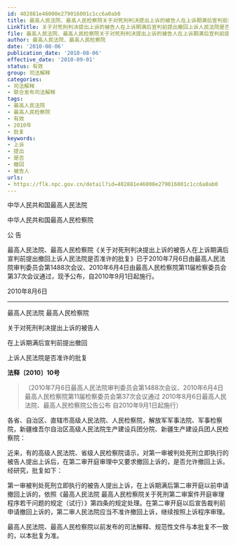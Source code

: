 ```yaml
---
id: 402881e46000e279016001c1cc6a0ab0
title: 最高人民法院、最高人民检察院关于对死刑判决提出上诉的被告人在上诉期满后宣判前提出撤回上诉人民法院是否准许的批复
LinkTitle: 关于对死刑判决提出上诉的被告人在上诉期满后宣判前提出撤回上诉人民法院是否准许的批复（2010）
file: 最高人民法院、最高人民检察院关于对死刑判决提出上诉的被告人在上诉期满后宣判前提出撤回上诉人民法院是否准许的批复_20100806_402881e46000e279016001c1cc6a0ab0.docx
author: 最高人民法院、最高人民检察院
date: '2010-08-06'
publication_date: '2010-08-06'
effective_date: '2010-09-01'
status: 有效
group: 司法解释
categories:
- 司法解释
- 联合发布司法解释
tags:
- 最高人民法院
- 最高人民检察院
- 有效
- 2010年
- 批复
keywords:
- 上诉
- 提出
- 是否
- 撤回
- 被告人
urls:
- https://flk.npc.gov.cn/detail?id=402881e46000e279016001c1cc6a0ab0
---
```


中华人民共和国最高人民法院

中华人民共和国最高人民检察院

公 告

最高人民法院、最高人民检察院《关于对死刑判决提出上诉的被告人在上诉期满后宣判前提出撤回上诉人民法院是否准许的批复》已于2010年7月6日由最高人民法院审判委员会第1488次会议、2010年6月4日由最高人民检察院第11届检察委员会第37次会议通过，现予公布，自2010年9月1日起施行。

2010年8月6日

---

最高人民法院 最高人民检察院

关于对死刑判决提出上诉的被告人

在上诉期满后宣判前提出撤回

上诉人民法院是否准许的批复

**法释〔2010〕10号**

> （2010年7月6日最高人民法院审判委员会第1488次会议、2010年6月4日最高人民检察院第11届检察委员会第37次会议通过 2010年8月6日最高人民法院、最高人民检察院公告公布 自2010年9月1日起施行）

各省、自治区、直辖市高级人民法院、人民检察院，解放军军事法院、军事检察院，新疆维吾尔自治区高级人民法院生产建设兵团分院、新疆生产建设兵团人民检察院：

近来，有的高级人民法院、省级人民检察院请示，对第一审被判处死刑立即执行的被告人提出上诉后，在第二审开庭审理中又要求撤回上诉的，是否允许撤回上诉。经研究，批复如下：

第一审被判处死刑立即执行的被告人提出上诉，在上诉期满后第二审开庭以前申请撤回上诉的，依照《最高人民法院 最高人民检察院关于死刑第二审案件开庭审理程序若干问题的规定（试行）》第四条的规定处理。在第二审开庭以后宣告裁判前申请撤回上诉的，第二审人民法院应当不准许撤回上诉，继续按照上诉程序审理。

最高人民法院、最高人民检察院以前发布的司法解释、规范性文件与本批复不一致的，以本批复为准。
